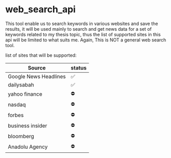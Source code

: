 # web_search_api



This tool enable us to search keywords in various websites and save the results, it will be used mainly to search and get news data for a set of keywords related to my thesis topic, thus the list of supported sites in this api will be limited to what suits me.
Again, This is NOT a general web search tool.

list of sites that will be supported:


Source | status
-------|-------
Google News Headlines | :white_check_mark:
dailysabah | :white_check_mark:
yahoo finance | :no_entry:
nasdaq | :no_entry:
forbes | :no_entry:
business insider | :no_entry:
bloomberg | :no_entry:
Anadolu Agency | :no_entry:



